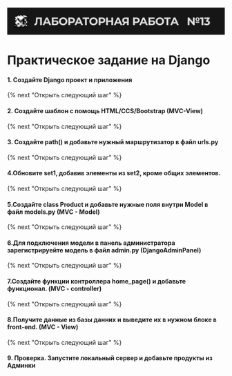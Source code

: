 ![alt MATE Programming Lab](https://github.com/MATE-Programming/Lab_logo/blob/main/lab_13.svg?raw=true)
# Практическое задание на Django

#### 1. Создайте Django проект и приложения


{% next "Открыть следующий шаг" %}
#### 2. Создайте шаблон с помощь HTML/CCS/Bootstrap (MVC-View)
                    
{% next "Открыть следующий шаг"  %}
#### 3. Cоздайте path() и добавьте нужный маршрутизатор в файл urls.py 

{% next "Открыть следующий шаг" %}
#### 4.Обновите set1, добавив элементы из set2, кроме общих элементов.

{% next "Открыть следующий шаг" %}
#### 5.Создайте class Product и добавьте нужные поля внутри Model в файл models.py (MVC - Model)

{% next "Открыть следующий шаг" %}
#### 6.Для подключения модели в панель администратора зарегистрируейте модель в файл admin.py (DjangoAdminPanel)

{% next "Открыть следующий шаг" %}
#### 7.Cоздайте функции контроллера home_page() и добавьте функционал. (MVC - controller)

{% next "Открыть следующий шаг" %}
#### 8.Получите данные из базы данних и выведите их в нужном блоке в front-end.  (MVC - View)


{% next "Открыть следующий шаг" %}
#### 9. Проверка. Запустите локальный сервер и добавьте продукты из Админки 




